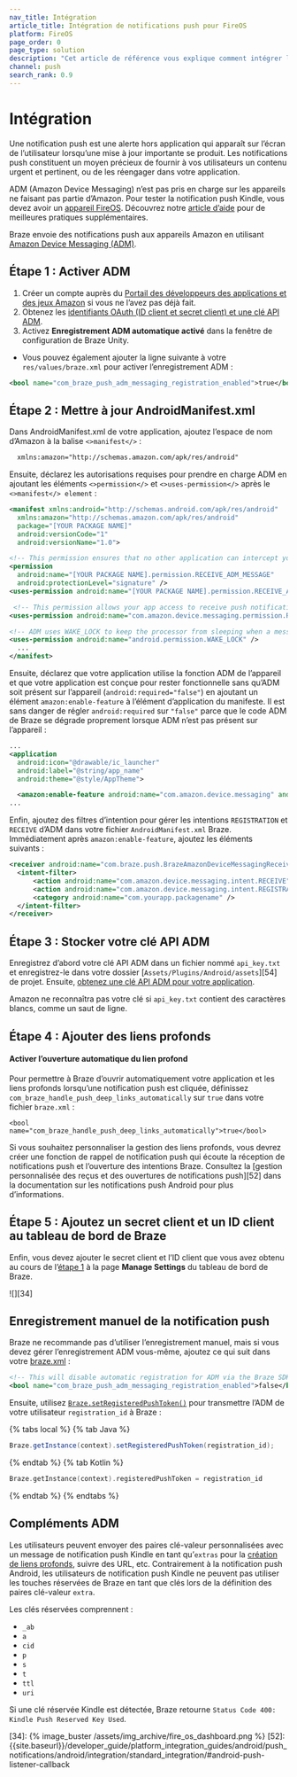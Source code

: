 ```yaml
---
nav_title: Intégration
article_title: Intégration de notifications push pour FireOS
platform: FireOS
page_order: 0
page_type: solution
description: "Cet article de référence vous explique comment intégrer les notifications push Braze dans votre application FireOS."
channel: push
search_rank: 0.9
---
```


# Intégration

Une notification push est une alerte hors application qui apparaît sur l’écran de l’utilisateur lorsqu’une mise à jour importante se produit. Les notifications push constituent un moyen précieux de fournir à vos utilisateurs un contenu urgent et pertinent, ou de les réengager dans votre application.

ADM (Amazon Device Messaging) n’est pas pris en charge sur les appareils ne faisant pas partie d’Amazon. Pour tester la notification push Kindle, vous devez avoir un [appareil FireOS][32]. Découvrez notre [article d’aide][8] pour de meilleures pratiques supplémentaires.

Braze envoie des notifications push aux appareils Amazon en utilisant [Amazon Device Messaging (ADM)][14].

## Étape 1 : Activer ADM

1. Créer un compte auprès du [Portail des développeurs des applications et des jeux Amazon][10] si vous ne l’avez pas déjà fait.
2. Obtenez les [identifiants OAuth (ID client et secret client) et une clé API ADM][11].
3. Activez **Enregistrement ADM automatique activé** dans la fenêtre de configuration de Braze Unity. 
  - Vous pouvez également ajouter la ligne suivante à votre `res/values/braze.xml` pour activer l’enregistrement ADM :

  ```xml
  <bool name="com_braze_push_adm_messaging_registration_enabled">true</bool>
  ```

## Étape 2 : Mettre à jour AndroidManifest.xml

Dans AndroidManifest.xml de votre application, ajoutez l’espace de nom d’Amazon à la balise `<>manifest</>` :

```xml
  xmlns:amazon="http://schemas.amazon.com/apk/res/android"
```

Ensuite, déclarez les autorisations requises pour prendre en charge ADM en ajoutant les éléments `<>permission</>` et `<>uses-permission</>` après le `<>manifest</> element` :

  ```xml
  <manifest xmlns:android="http://schemas.android.com/apk/res/android"
    xmlns:amazon="http://schemas.amazon.com/apk/res/android"
    package="[YOUR PACKAGE NAME]"
    android:versionCode="1"
    android:versionName="1.0">

  <!-- This permission ensures that no other application can intercept your ADM messages. -->
  <permission
    android:name="[YOUR PACKAGE NAME].permission.RECEIVE_ADM_MESSAGE"
    android:protectionLevel="signature" />
  <uses-permission android:name="[YOUR PACKAGE NAME].permission.RECEIVE_ADM_MESSAGE" />

   <!-- This permission allows your app access to receive push notifications from ADM. -->
  <uses-permission android:name="com.amazon.device.messaging.permission.RECEIVE" />

  <!-- ADM uses WAKE_LOCK to keep the processor from sleeping when a message is received. -->
  <uses-permission android:name="android.permission.WAKE_LOCK" />
    ...
  </manifest>
```

Ensuite, déclarez que votre application utilise la fonction ADM de l’appareil et que votre application est conçue pour rester fonctionnelle sans qu’ADM soit présent sur l’appareil (`android:required="false"`) en ajoutant un élément `amazon:enable-feature` à l’élément d’application du manifeste. Il est sans danger de régler `android:required` sur `"false"` parce que le code ADM de Braze se dégrade proprement lorsque ADM n’est pas présent sur l’appareil :

  ```xml
  ...
  <application
    android:icon="@drawable/ic_launcher"
    android:label="@string/app_name"
    android:theme="@style/AppTheme">

    <amazon:enable-feature android:name="com.amazon.device.messaging" android:required="false"/>
  ...
  ```

Enfin, ajoutez des filtres d’intention pour gérer les intentions `REGISTRATION` et `RECEIVE` d’ADM dans votre fichier `AndroidManifest.xml` Braze. Immédiatement après `amazon:enable-feature`, ajoutez les éléments suivants :

```xml
<receiver android:name="com.braze.push.BrazeAmazonDeviceMessagingReceiver" android:permission="com.amazon.device.messaging.permission.SEND">
  <intent-filter>
      <action android:name="com.amazon.device.messaging.intent.RECEIVE" />
      <action android:name="com.amazon.device.messaging.intent.REGISTRATION" />
      <category android:name="com.yourapp.packagename" />
  </intent-filter>
</receiver>
```

## Étape 3 : Stocker votre clé API ADM

Enregistrez d’abord votre clé API ADM dans un fichier nommé `api_key.txt` et enregistrez-le dans votre dossier [`Assets/Plugins/Android/assets`][54] de projet. Ensuite, [obtenez une clé API ADM pour votre application][11].

Amazon ne reconnaîtra pas votre clé si `api_key.txt` contient des caractères blancs, comme un saut de ligne.

## Étape 4 : Ajouter des liens profonds

#### Activer l’ouverture automatique du lien profond

Pour permettre à Braze d’ouvrir automatiquement votre application et les liens profonds lorsqu’une notification push est cliquée, définissez `com_braze_handle_push_deep_links_automatically` sur `true` dans votre fichier `braze.xml` :

```
<bool name="com_braze_handle_push_deep_links_automatically">true</bool>
```

Si vous souhaitez personnaliser la gestion des liens profonds, vous devrez créer une fonction de rappel de notification push qui écoute la réception de notifications push et l’ouverture des intentions Braze. Consultez la [gestion personnalisée des reçus et des ouvertures de notifications push][52] dans la documentation sur les notifications push Android pour plus d’informations.

## Étape 5 : Ajoutez un secret client et un ID client au tableau de bord de Braze

Enfin, vous devez ajouter le secret client et l’ID client que vous avez obtenu au cours de l’[étape 1][2] à la page **Manage Settings** du tableau de bord de Braze.

![][34]

## Enregistrement manuel de la notification push

Braze ne recommande pas d’utiliser l’enregistrement manuel, mais si vous devez gérer l’enregistrement ADM vous-même, ajoutez ce qui suit dans votre [braze.xml][12] :

```xml
<!-- This will disable automatic registration for ADM via the Braze SDK-->
<bool name="com_braze_push_adm_messaging_registration_enabled">false</bool>
```
Ensuite, utilisez [`Braze.setRegisteredPushToken()`](https://appboy.github.io/appboy-android-sdk/kdoc/braze-android-sdk/com.braze/-braze/registered-push-token.html) pour transmettre l’ADM de votre utilisateur `registration_id` à Braze :

{% tabs local %}
{% tab Java %}

```java
Braze.getInstance(context).setRegisteredPushToken(registration_id);
```

{% endtab %}
{% tab Kotlin %}

```kotlin
Braze.getInstance(context).registeredPushToken = registration_id
```

{% endtab %}
{% endtabs %}

## Compléments ADM

Les utilisateurs peuvent envoyer des paires clé-valeur personnalisées avec un message de notification push Kindle en tant qu’`extras` pour la [création de liens profonds][29], suivre des URL, etc. Contrairement à la notification push Android, les utilisateurs de notification push Kindle ne peuvent pas utiliser les touches réservées de Braze en tant que clés lors de la définition des paires clé-valeur `extra`.

Les clés réservées comprennent :

- `_ab`
- `a`
- `cid`
- `p`
- `s`
- `t`
- `ttl`
- `uri`

Si une clé réservée Kindle est détectée, Braze retourne `Status Code 400: Kindle Push Reserved Key Used`.

[2]: #step-1-enable-adm
[8]: {{site.baseurl}}/developer_guide/platform_integration_guides/android/push_notifications/fireos/troubleshooting/
[10]: https://developer.amazon.com/public
[11]: https://developer.amazon.com/public/apis/engage/device-messaging/tech-docs/02-obtaining-adm-credentials
[12]: https://developer.amazon.com/public/apis/engage/device-messaging/tech-docs/03-setting-up-adm
[14]: https://developer.amazon.com/public/apis/engage/device-messaging
[29]: {{site.baseurl}}/developer_guide/platform_integration_guides/android/advanced_use_cases/deep_linking/
[32]: https://developer.amazon.com/appsandservices/apis/engage/device-messaging/tech-docs/04-integrating-your-app-with-adm
[34]: {% image_buster /assets/img_archive/fire_os_dashboard.png %}
[52]: {{site.baseurl}}/developer_guide/platform_integration_guides/android/push_notifications/android/integration/standard_integration/#android-push-listener-callback
